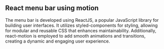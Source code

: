 

## React menu bar using motion

The menu bar is developed using ReactJS, a popular JavaScript library for building user interfaces. 
It utilizes styled-components for styling, allowing for modular and reusable CSS that enhances maintainability. 
Additionally, react-motion is employed to add smooth animations and transitions, creating a dynamic and engaging user experience.



